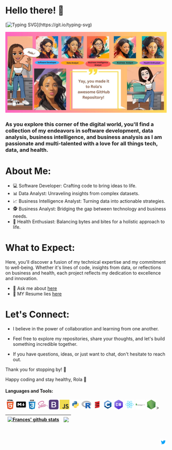 # Hello there! 👋

[![Typing SVG](https://readme-typing-svg.herokuapp.com/?lines=....+Feel+free+to+connect!;Thank+you+.)](https://git.io/typing-svg)


<img src="PersonalFolder/My Cover Page2.jpg" alt="Introduction to my page">

<!--
**Rola01/Rola01** is a ✨ _special_ ✨ repository because its `README.md` (this file) appears on your GitHub profile.

-->

### As you explore this corner of the digital world, you'll find a collection of my endeavors in software development, data analysis, business intelligence, and business analysis as I am passionate and multi-talented with a love for all things tech, data, and health. 

# About Me:

- 💻 Software Developer: Crafting code to bring ideas to life.
- 📊 Data Analyst: Unraveling insights from complex datasets.
- 📈 Business Intelligence Analyst: Turning data into actionable strategies.
- 🕵️ Business Analyst: Bridging the gap between technology and business needs.
- 🌱 Health Enthusiast: Balancing bytes and bites for a holistic approach to life.

# What to Expect:
Here, you'll discover a fusion of my technical expertise and my commitment to well-being. Whether it's lines of code, insights from data, or reflections on business and health, each project reflects my dedication to excellence and innovation.
- 💬 Ask me about [here](https://github.com/Rola01/Rola01/issues)
- 👯 MY Resume lies [here](https://app.flowcv.com/resume/content)

# Let's Connect:
- I believe in the power of collaboration and learning from one another. 
- Feel free to explore my repositories, share your thoughts, and let's build something incredible together. 

- If you have questions, ideas, or just want to chat, don't hesitate to reach out.

Thank you for stopping by! 🌟

Happy coding and stay healthy,
Rola 🚀
<br />

#### Languages and Tools:



<code><img height="30" src="https://github.com/github/explore/blob/main/topics/html/html.png"></code>
<code><img height="30" src="https://github.com/github/explore/blob/main/topics/markdown/markdown.png"></code>
<code><img height="30" src="https://github.com/github/explore/blob/main/topics/css/css.png"></code>
<code><img height="30" src="https://github.com/github/explore/blob/main/topics/sass/sass.png"></code>
<code><img height="30" src="https://github.com/github/explore/blob/main/topics/bootstrap/bootstrap.png"></code>
<code><img height="30" src="https://raw.githubusercontent.com/github/explore/80688e429a7d4ef2fca1e82350fe8e3517d3494d/topics/javascript/javascript.png"></code>
<code><img height="30" src="https://github.com/github/explore/blob/main/topics/python/python.png"></code>
<code><img height="30" src="https://github.com/github/explore/blob/main/topics/r/r.png"></code>
<code><img height="30" src="https://github.com/github/explore/blob/main/topics/scala/scala.png"></code>
<code><img height="30" src="https://github.com/github/explore/blob/main/topics/c/c.png"></code>
<code><img height="30" src="https://github.com/github/explore/blob/main/topics/csharp/csharp.png"></code>
<code><img height="30" src="https://raw.githubusercontent.com/github/explore/80688e429a7d4ef2fca1e82350fe8e3517d3494d/topics/react/react.png"></code>
<code><img height="30" src="https://github.com/github/explore/blob/main/topics/mongodb/mongodb.png"></code>
<code><img height="30" src="https://raw.githubusercontent.com/github/explore/80688e429a7d4ef2fca1e82350fe8e3517d3494d/topics/nodejs/nodejs.png"></code>>




| <a href="https://github.com/Rola01/github-readme-stats"><img align="center" src="https://github-readme-stats.vercel.app/api?username=Rola01&show_icons=true&include_all_commits=true&theme=dark&count_private=true&hide_border=true&border_radius=2&hide=stars" alt="Frances' github stats" /></a> | <a href="https://github.com/Rola01/github-readme-stats"><img align="center" src="https://github-readme-stats.vercel.app/api/top-langs/?username=Rola01&layout=compact&theme=dark&hide_border=true&hide=html,css" /></a> |
| ------------- | -------------- |

<br />
<br />

<a href="https://www.linkedin.com/in/frances-odunaiya">
  <img align="right" alt="Frances Odunaiya | Linkedin" width="21px" src="https://github.com/github/explore/blob/main/topics/twitter/twitter.png" />
</a>
